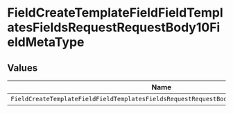 # FieldCreateTemplateFieldFieldTemplatesFieldsRequestRequestBody10FieldMetaType


## Values

| Name                                                                                    | Value                                                                                   |
| --------------------------------------------------------------------------------------- | --------------------------------------------------------------------------------------- |
| `FieldCreateTemplateFieldFieldTemplatesFieldsRequestRequestBody10FieldMetaTypeCheckbox` | checkbox                                                                                |